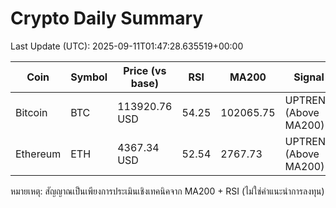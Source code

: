 # Crypto Daily Summary

Last Update (UTC): 2025-09-11T01:47:28.635519+00:00

| Coin | Symbol | Price (vs base) | RSI | MA200 | Signal |
|------|--------|------------------|-----|-------|--------|
| Bitcoin | BTC | 113920.76 USD | 54.25 | 102065.75 | UPTREND (Above MA200) |
| Ethereum | ETH | 4367.34 USD | 52.54 | 2767.73 | UPTREND (Above MA200) |

หมายเหตุ: สัญญาณเป็นเพียงการประเมินเชิงเทคนิคจาก MA200 + RSI (ไม่ใช่คำแนะนำการลงทุน)